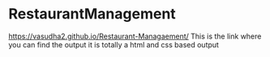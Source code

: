 ﻿# RestaurantManagement
https://vasudha2.github.io/Restaurant-Managaement/
This is the link where you can find the output it is totally a html and css based output
